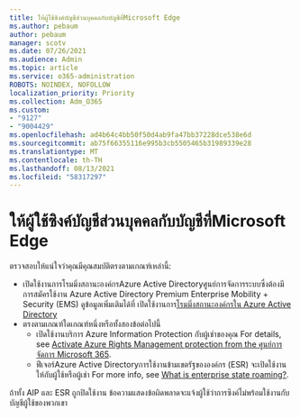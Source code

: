```yaml
---
title: ให้ผู้ใช้ซิงค์บัญชีส่วนบุคคลกับบัญชีที่Microsoft Edge
ms.author: pebaum
author: pebaum
manager: scotv
ms.date: 07/26/2021
ms.audience: Admin
ms.topic: article
ms.service: o365-administration
ROBOTS: NOINDEX, NOFOLLOW
localization_priority: Priority
ms.collection: Adm_O365
ms.custom:
- "9127"
- "9004429"
ms.openlocfilehash: ad4b64c4bb50f50d4ab9fa47bb37228dce538e6d
ms.sourcegitcommit: ab75f66355116e995b3cb5505465b31989339e28
ms.translationtype: MT
ms.contentlocale: th-TH
ms.lasthandoff: 08/13/2021
ms.locfileid: "58317297"
---
```

# <a name="enable-a-user-to-sync-a-personal-account-with-the-work-account-in-microsoft-edge"></a>ให้ผู้ใช้ซิงค์บัญชีส่วนบุคคลกับบัญชีที่Microsoft Edge

ตรวจสอบให้แน่ใจว่าคุณมีคุณสมบัติตรงตามเกณฑ์เหล่านี้:

- เปิดใช้งานการโรมมิ่งสถานะองค์กรAzure Active Directoryศูนย์การจัดการระบบซึ่งต้องมีการสมัครใช้งาน Azure Active Directory Premium Enterprise Mobility + Security (EMS) ดูข้อมูลเพิ่มเติมได้ที่ เปิดใช้งานการ[โรมมิ่งสถานะองค์กรใน Azure Active Directory](https://docs.microsoft.com/azure/active-directory/devices/enterprise-state-roaming-enable)
- ตรงตามเกณฑ์ใดเกณฑ์หนึ่งหรือทั้งสองข้อต่อไปนี้
    - เปิดใช้งานบริการ Azure Information Protection กับผู้เช่าของคุณ For details, see [Activate Azure Rights Management protection from the ศูนย์การจัดการ Microsoft 365](https://docs.microsoft.com/azure/information-protection/activate-office365).
    - ฟีเจอร์Azure Active Directoryการใช้งานข้ามเขตรัฐขององค์กร (ESR) จะเปิดใช้งานให้กับผู้ใช้หรือผู้เช่า For more info, see [What is enterprise state roaming?](https://docs.microsoft.com/azure/active-directory/devices/enterprise-state-roaming-overview).

ถ้าทั้ง AIP และ ESR ถูกปิดใช้งาน ข้อความแสดงข้อผิดพลาดจะแจ้งผู้ใช้ว่าการซิงค์ไม่พร้อมใช้งานกับบัญชีผู้ใช้ของพวกเขา

